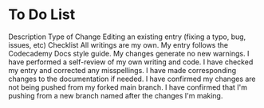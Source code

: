 # To Do List

Description
Type of Change
Editing an existing entry (fixing a typo, bug, issues, etc)
Checklist
 All writings are my own.
 My entry follows the Codecademy Docs style guide.
 My changes generate no new warnings.
 I have performed a self-review of my own writing and code.
 I have checked my entry and corrected any misspellings.
 I have made corresponding changes to the documentation if needed.
 I have confirmed my changes are not being pushed from my forked main branch.
 I have confirmed that I'm pushing from a new branch named after the changes I'm making.